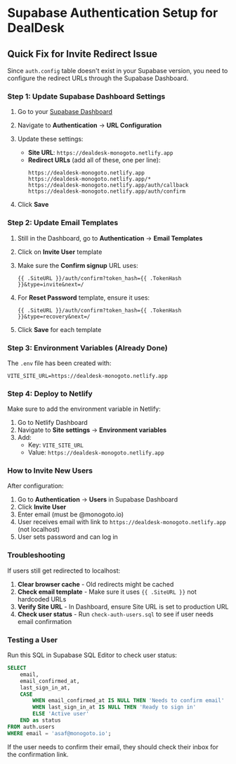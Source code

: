 # Supabase Authentication Setup for DealDesk

## Quick Fix for Invite Redirect Issue

Since `auth.config` table doesn't exist in your Supabase version, you need to configure the redirect URLs through the Supabase Dashboard.

### Step 1: Update Supabase Dashboard Settings

1. Go to your [Supabase Dashboard](https://supabase.com/dashboard/project/uddmjjgnexdazfedrytt)

2. Navigate to **Authentication** → **URL Configuration**

3. Update these settings:
   - **Site URL**: `https://dealdesk-monogoto.netlify.app`
   - **Redirect URLs** (add all of these, one per line):
     ```
     https://dealdesk-monogoto.netlify.app
     https://dealdesk-monogoto.netlify.app/*
     https://dealdesk-monogoto.netlify.app/auth/callback
     https://dealdesk-monogoto.netlify.app/auth/confirm
     ```

4. Click **Save**

### Step 2: Update Email Templates

1. Still in the Dashboard, go to **Authentication** → **Email Templates**

2. Click on **Invite User** template

3. Make sure the **Confirm signup** URL uses:
   ```
   {{ .SiteURL }}/auth/confirm?token_hash={{ .TokenHash }}&type=invite&next=/
   ```

4. For **Reset Password** template, ensure it uses:
   ```
   {{ .SiteURL }}/auth/confirm?token_hash={{ .TokenHash }}&type=recovery&next=/
   ```

5. Click **Save** for each template

### Step 3: Environment Variables (Already Done)

The `.env` file has been created with:
```
VITE_SITE_URL=https://dealdesk-monogoto.netlify.app
```

### Step 4: Deploy to Netlify

Make sure to add the environment variable in Netlify:

1. Go to Netlify Dashboard
2. Navigate to **Site settings** → **Environment variables**
3. Add:
   - Key: `VITE_SITE_URL`
   - Value: `https://dealdesk-monogoto.netlify.app`

### How to Invite New Users

After configuration:

1. Go to **Authentication** → **Users** in Supabase Dashboard
2. Click **Invite User**
3. Enter email (must be @monogoto.io)
4. User receives email with link to `https://dealdesk-monogoto.netlify.app` (not localhost)
5. User sets password and can log in

### Troubleshooting

If users still get redirected to localhost:

1. **Clear browser cache** - Old redirects might be cached
2. **Check email template** - Make sure it uses `{{ .SiteURL }}` not hardcoded URLs
3. **Verify Site URL** - In Dashboard, ensure Site URL is set to production URL
4. **Check user status** - Run `check-auth-users.sql` to see if user needs email confirmation

### Testing a User

Run this SQL in Supabase SQL Editor to check user status:
```sql
SELECT 
    email,
    email_confirmed_at,
    last_sign_in_at,
    CASE 
        WHEN email_confirmed_at IS NULL THEN 'Needs to confirm email'
        WHEN last_sign_in_at IS NULL THEN 'Ready to sign in'
        ELSE 'Active user'
    END as status
FROM auth.users
WHERE email = 'asaf@monogoto.io';
```

If the user needs to confirm their email, they should check their inbox for the confirmation link.